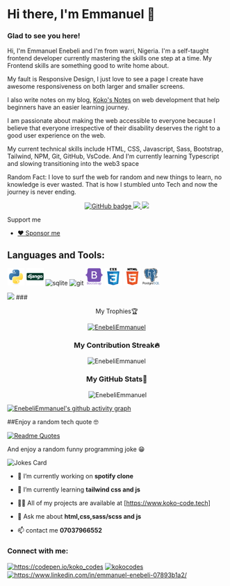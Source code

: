 # Hi there, I'm Emmanuel 👋

### Glad to see you here!


Hi, I'm Emmanuel Enebeli and I'm from warri, Nigeria. I'm a self-taught frontend developer currently mastering the skills one step at a time. My Frontend skills are something good to write home about.

My fault is Responsive Design, I just love to see a page I create have awesome responsiveness on both larger and smaller screens.

I also write notes on my blog,  [Koko's Notes](https://blog.koko-code.tech) on web development that help beginners have an easier learning journey.

I am passionate about making the web accessible to everyone because I believe that everyone irrespective of their disability deserves the right to a good user experience on the web.

My current technical skills include HTML, CSS, Javascript, Sass,  Bootstrap, Tailwind, NPM, Git, GitHub, VsCode. And I'm currently learning Typescript and slowing transitioning into the web3 space

Random Fact: I love to surf the web for random and new things to learn, no knowledge is ever wasted. That is how I stumbled unto Tech and now the journey is never ending.

<p align="center">
  
  <a href="https://github.com/EnebeliEmmanuel?tab=followers">
    <img src="https://img.shields.io/github/followers/chryz-code?tab=followers?label=blue&logo=github&style=for-the-badge" alt="GitHub badge" />
  </a>
  <a href="https://twitter.com/kokocodes">
    <img src="https://img.shields.io/twitter/follow/chryz_code?label=Twitter&logo=twitter&style=for-the-badge" />
  </a>
  <a href="https://discord.com/channels/@me">
    <img src="https://img.shields.io/discord/808727269400772638?color=green&logo=Discord&style=for-the-badge" />
  </a>
</p>

Support me 
- <a href="https://paystack.com/pay/EnebeliEmmanuel">:heart: Sponsor me</a>


## Languages and Tools:
<p> 
  <img src="https://raw.githubusercontent.com/devicons/devicon/master/icons/python/python-original.svg" alt="python" width="40" height="40"/> 
  <img src="https://raw.githubusercontent.com/devicons/devicon/master/icons/django/django-original.svg" alt="django" width="40" height="40"/> 
  <img src="https://www.vectorlogo.zone/logos/sqlite/sqlite-icon.svg" alt="sqlite" width="40" height="40"/> 
  <img src="https://www.vectorlogo.zone/logos/git-scm/git-scm-icon.svg" alt="git" width="40" height="40"/>
  <img src="https://raw.githubusercontent.com/devicons/devicon/master/icons/bootstrap/bootstrap-plain-wordmark.svg" alt="bootstrap" width="40" height="40"/>
  <img src="https://raw.githubusercontent.com/devicons/devicon/master/icons/css3/css3-original-wordmark.svg" alt="css3" width="40" height="40"/>
  <img src="https://raw.githubusercontent.com/devicons/devicon/master/icons/html5/html5-original-wordmark.svg" alt="html5" width="40" height="40"/>
  <img src="https://raw.githubusercontent.com/devicons/devicon/master/icons/postgresql/postgresql-original-wordmark.svg" alt="postgresql" width="40" height="40"/>
</p>

<img height="177em" src="https://github-readme-stats.vercel.app/api/top-langs/?username=EnebeliEmmanuel&title_color=ffffff&theme=vue-dark&show_icons=true&count_private=true&hide_border=true&layout=compact&langs" />
 ### <p align="center"> My Trophies🏆</p>
<p align="center"> <a href="https://github.com/ryo-ma/github-profile-trophy"><img src="https://github-profile-trophy.vercel.app/?username=EnebeliEmmanuel" alt="EnebeliEmmanuel" /></a> </p>
  
  ### <p align="center">My Contribution Streak🔥</p>
 <p align="center"><img align="center" src="https://github-readme-streak-stats.herokuapp.com/?user=EnebeliEmmanuel&" alt="EnebeliEmmanuel" /></p>
  
   ### <p align="center">My GitHub Stats🚀</p>
 <p align="center">&nbsp;<img align="center" src="https://github-readme-stats.vercel.app/api?username=EnebeliEmmanuel&show_icons=true&locale=en" alt="EnebeliEmmanuel" /></p>
  
  
[![EnebeliEmmanuel's github activity graph](https://activity-graph.herokuapp.com/graph?username=EnebeliEmmanuel&theme=xcode)](https://git.io/EnebeliEmmanuel)





##Enjoy a random tech quote 🤓

[![Readme Quotes](https://quotes-github-readme.vercel.app/api?type=horizontal)](https://github.com/piyushsuthar/github-readme-quotes)

And enjoy a random funny programming joke 😁

![Jokes Card](https://readme-jokes.vercel.app/api)


- 🔭 I’m currently working on **spotify clone**

- 🌱 I’m currently learning **tailwind css and js**

- 👨‍💻 All of my projects are available at [https://www.koko-code.tech]
- 💬 Ask me about **html,css,sass/scss and js**

- 📫 contact me **07037966552**

<h3 align="left">Connect with me:</h3>
<p align="left">
<a href="https://codepen.io/koko_codes" target="blank"><img align="center" src="https://raw.githubusercontent.com/rahuldkjain/github-profile-readme-generator/master/src/images/icons/Social/codepen.svg" alt="https://codepen.io/koko_codes" height="30" width="40" /></a>
<a href="https://twitter.com/kokocodes" target="blank"><img align="center" src="https://raw.githubusercontent.com/rahuldkjain/github-profile-readme-generator/master/src/images/icons/Social/twitter.svg" alt="kokocodes" height="30" width="40" /></a>
<a href="https://linkedin.com/in/https://www.linkedin.com/in/emmanuel-enebeli-07893b1a2/" target="blank"><img align="center" src="https://raw.githubusercontent.com/rahuldkjain/github-profile-readme-generator/master/src/images/icons/Social/linked-in-alt.svg" alt="https://www.linkedin.com/in/emmanuel-enebeli-07893b1a2/" height="30" width="40" /></a>
</p>



